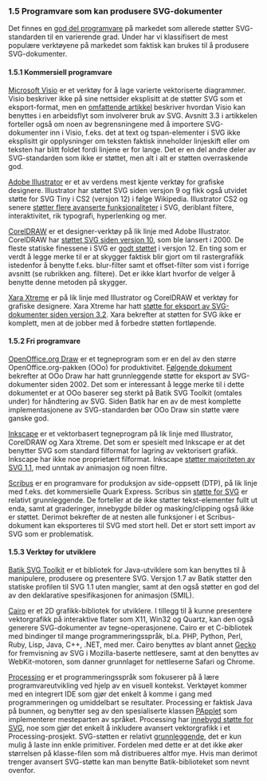 
### 1.5 Programvare som kan produsere SVG-dokumenter ###

Det finnes en [god del programvare][1] på markedet som allerede støtter
SVG-standarden til en varierende grad. Under har vi klassifisert de mest
populære verktøyene på markedet som faktisk kan brukes til å produsere
SVG-dokumenter.

#### 1.5.1 Kommersiell programvare ####

[Microsoft Visio][2] er et verktøy for å lage varierte vektoriserte
diagrammer. Visio beskriver ikke på sine nettsider eksplisitt at de støtter
SVG som et eksport-format, men en [omfattende artikkel][3] beskriver hvordan
Visio kan benyttes i en arbeidsflyt som involverer bruk av SVG. Avsnitt 3.3
i artikkelen forteller også om noen av begrensningene med å importere
SVG-dokumenter inn i Visio, f.eks. det at text og tspan-elementer i SVG ikke
eksplisitt gir opplysninger om teksten faktisk inneholder linjeskift eller
om teksten har blitt foldet fordi linjene er for lange. Det er en del andre
deler av SVG-standarden som ikke er støttet, men alt i alt er støtten
overraskende god.

[Adobe Illustrator][4] er et av verdens mest kjente verktøy for grafiske
designere. Illustrator har støttet SVG siden versjon 9 og fikk også utvidet
støtte for SVG Tiny i CS2 (versjon 12) i følge Wikipedia. Illustrator CS2 og
senere [støtter flere avanserte funksjonaliteter][5] i SVG, deriblant
filtere, interaktivitet, rik typografi, hyperlenking og mer.

[CorelDRAW][6] er et designer-verktøy på lik linje med Adobe Illustrator.
CorelDRAW har [støttet SVG siden versjon 10][7], som ble lansert i 2000. De
fleste statiske finessene i SVG er [godt støttet][8] i versjon 12. En ting
som er verdt å legge merke til er at skygger faktisk blir gjort om til
rastergrafikk istedenfor å benytte f.eks. blur-filter samt et offset-filter
som vist i forrige avsnitt (se rubrikken ang. filtere). Det er ikke klart
hvorfor de velger å benytte denne metoden på skygger.

[Xara Xtreme][9] er på lik linje med Illustrator og CorelDRAW et verktøy for
grafiske designere. Xara Xtreme har hatt [støtte for eksport av
SVG-dokumenter siden versjon 3.2][10]. Xara bekrefter at støtten for SVG
ikke er komplett, men at de jobber med å forbedre støtten fortløpende.

#### 1.5.2 Fri programvare ####

[OpenOffice.org Draw][11] er et tegneprogram som er en del av den større
OpenOffice.org-pakken (OOo) for produktivitet. [Følgende dokument][12]
bekrefter at OOo Draw har hatt grunnleggende støtte for eksport av
SVG-dokumenter siden 2002. Det som er interessant å legge merke til i dette
dokumentet er at OOo baserer seg sterkt på Batik SVG Toolkit (omtales under)
for håndtering av SVG. Siden Batik har en av de mest komplette
implementasjonene av SVG-standarden bør OOo Draw sin støtte være ganske god.

[Inkscape][13] er et vektorbasert tegneprogram på lik linje med Illustrator,
CorelDRAW og Xara Xtreme. Det som er spesielt med Inkscape er at det
benytter SVG som standard filformat for lagring av vektorisert grafikk.
Inkscape har ikke noe proprietært filformat. Inkscape [støtter majoriteten av
SVG 1.1][14], med unntak av animasjon og noen filtre.

[Scribus][15] er en programvare for produksjon av side-oppsett (DTP), på lik
linje med f.eks. det kommersielle Quark Express. Scribus sin [støtte for
SVG][16] er relativt grunnleggende. De forteller at de ikke støtter
tekst-elementer fullt ut enda, samt at graderinger, innebygde bilder og
masking/clipping også ikke er støttet. Derimot bekrefter de at nesten alle
funksjoner i et Scribus-dokument kan eksporteres til SVG med stort hell. Det
er stort sett import av SVG som er problematisk.

#### 1.5.3 Verktøy for utviklere ####

[Batik SVG Toolkit][17] er et bibliotek for Java-utviklere som kan benyttes
til å manipulere, produsere og presentere SVG. Versjon 1.7 av Batik støtter
den statiske profilen til SVG 1.1 uten mangler, samt at den også støtter en
god del av den deklarative spesifikasjonen for animasjon (SMIL).

[Cairo][18] er et 2D grafikk-bibliotek for utviklere. I tillegg til å kunne
presentere vektorgrafikk på interaktive flater som X11, Win32 og Quartz, kan
den også generere SVG-dokumenter av tegne-operasjonene.  Cairo er et
C-bibliotek med bindinger til mange programmeringsspråk, bl.a. PHP, Python,
Perl, Ruby, Lisp, Java, C++, .NET, med mer. Cairo benyttes av blant annet
[Gecko][19] for fremvisning av SVG i Mozilla-baserte nettlesere, samt at den
benyttes av WebKit-motoren, som danner grunnlaget for nettleserne Safari og
Chrome.

[Processing][20] er et programmeringsspråk som fokuserer på å lære
programvareutvikling ved hjelp av en visuell kontekst. Verktøyet kommer med
en integrert IDE som gjør det enkelt å komme i gang med programmeringen og
umiddelbart se resultater. Processing er faktisk Java på bunnen, og benytter
seg av den spesialiserte klassen [PApplet][21] som implementerer mesteparten
av språket. Processing har [innebygd støtte for SVG][22], noe som gjør det
enkelt å inkludere avansert vektorgrafikk i et Processing-prosjekt.
SVG-støtten er relativt [grunnleggende][23], det er kun mulig å laste inn
enkle primitiver. Fordelen med dette er at det ikke øker størrelsen på
klasse-filen som må distribueres altfor mye. Hvis man derimot trenger
avansert SVG-støtte kan man benytte Batik-biblioteket som nevnt ovenfor.

[1]: http://en.wikipedia.org/wiki/Scalable_Vector_Graphics#Software_and_support_in_applications "SVG support in applications, Wikipedia, 2010-03-26"
[2]: http://office.microsoft.com/en-us/visio/FX100487861033.aspx "Microsoft Office Visio 2007 front page, Microsoft, lest 2010-04-04"
[3]: http://www.svgopen.org/2003/papers/SVG_Scenarios_using_Microsoft_Office_Visio_2003/index.html "SVG Scenarios for Microsoft Visio 2003, Richard See, 2003"
[4]: http://www.adobe.com/products/illustrator/ "Adobe Illustrator graphic design software, Adobe, lest 2010-04-04"
[5]: http://www.adobe.com/svg/tools.html "Adobe SVG Authoring Tools, Adobe, lest 2010-04-04"
[6]: http://www.corel.com/servlet/Satellite/us/en/Product/1191272117978 "CorelDRAW Graphics Suite X5, Corel, lest 2010-04-04"
[7]: http://www.unleash.com/davidt/svg/index.asp "SVG - From CorelDRAW to Your Browser, David Troidl, 2007"
[8]: http://corel.custhelp.com/app/answers/detail/a_id/754171/ "CorelDRAW SVG support information - Corel Knowledgebase, Corel, lest 2010-04-04"
[9]: http://www.xara.com/us/products/xtreme/ "Xara Xtreme graphics software, Xara Group Limited, lest 2010-04-04"
[10]: http://support.xara.com/index.php?_m=knowledgebase&_a=viewarticle&kbarticleid=2562 "Xara Xtreme SVG support - Xara knowledgebase, Xara Group Limited, 2007-06-13"
[11]: http://www.openoffice.org/product/draw.html "OpenOffice.org Draw, Oracle/Sun, lest 2010-04-04"
[12]: http://graphics.openoffice.org/files/documents/12/406/svg_overview.htm "OpenOffice.org Graphics SVG integration improvement proposal, Vincent Hardy/Kai Ahrens, 2002-07-01"
[13]: http://www.inkscape.org/ "Inkscape vector graphics editor, lest 2010-04-04"
[14]: http://wiki.inkscape.org/wiki/index.php/FAQ#What_SVG_features_does_Inkscape_implement.3F "Inkscape SVG support, Inkscape Wiki, 2010-02-12"
[15]: http://www.scribus.net/ "Scribus Open Source Desktop Publishing, lest 2010-04-04"
[16]: http://docs.scribus.net/index.php?lang=en&page=scribus-svg "Scribus SVG support, Scribus documentation, lest 2010-04-04"
[17]: http://xmlgraphics.apache.org/batik/ "Batik Java SVG Toolkit, Apache Software Foundation, 2010-01-02"
[18]: http://cairographics.org/ "Cairo 2D graphics library, 2010-03-02"
[19]: https://wiki.mozilla.org/Gecko_1.9_Roadmap#cairo_Graphics_Substrate "Cairo usage in Mozilla Gecko, Mozilla wiki, 2007-01-10"
[20]: http://processing.org/about/ "Processing programming language, Ben Fry/Casey Reas, lest 2010-04-04"
[21]: http://dev.processing.org/reference/core/javadoc/processing/core/PApplet.html "PApplet class definition, Processing Project, lest 2010-04-04"
[22]: http://processing.org/reference/libraries/candy/SVG.html "Processing SVG support, Processing Project, 2008-09-22"
[23]: http://dev.processing.org/reference/core/javadoc/processing/core/PShapeSVG.html "PShapeSVG class definition, Processing Project, lest 2010-04-04"

